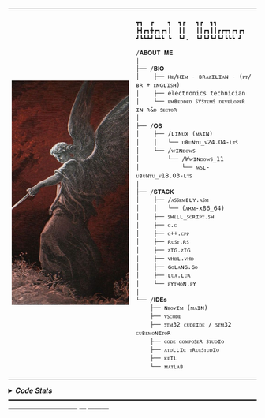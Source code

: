 <table>
  <tr>
    <td style="width: 50%;">
       <img src="https://github.com/RafaelVVolkmer/RafaelVVolkmer/blob/main/Design%20sem%20nome.png" alt="Asuka" style="width: 200%; border: none;"/>
    </td>
    <td style="width: 50%; vertical-align: top;">
      <p style="font-family: monospace; font-size: 16px;">
       
    ┳┓  ┏    ┓  ┓┏   ┓┏  ┓┓        
    ┣┫┏┓╋┏┓┏┓┃  ┃┃   ┃┃┏┓┃┃┏┏┳┓┏┓┏┓
    ┛┗┗┻┛┗┻┗ ┗  ┗┛.  ┗┛┗┛┗┛┗┛┗┗┗ ┛ 

</p>

    /𝐀𝐁𝐎𝐔𝐓 𝐌𝐄
    │
    ├── /𝐁𝐈𝐎
    │    ├── ʜᴇ/ʜɪᴍ - ʙʀᴀᴢɪʟɪᴀɴ - (ᴘᴛ/ʙʀ + ᴇɴɢʟɪꜱʜ)
    │    ├── electronics technician
    │    └── ᴇᴍʙᴇᴅᴅᴇᴅ ꜱʏꜱᴛᴇᴍꜱ ᴅᴇᴠᴇʟᴏᴘᴇʀ ɪɴ ʀ&ᴅ ꜱᴇᴄᴛᴏʀ
    │
    ├── /𝐎𝐒
    │    ├── /ʟɪɴᴜx (ᴍᴀɪɴ)
    │    │   └── ᴜʙᴜɴᴛᴜ_ᴠ𝟤𝟦.𝟢𝟦-ʟᴛꜱ
    │    └── /ᴡɪɴᴅᴏᴡꜱ
    │        └── /Wᴡɪɴᴅᴏᴡꜱ_𝟣𝟣
    │            └── ᴡꜱʟ-ᴜʙᴜɴᴛᴜ_ᴠ𝟣𝟪.𝟢𝟥-ʟᴛꜱ
    │
    ├── /𝐒𝐓𝐀𝐂𝐊
    │    ├── /ᴀꜱꜱᴇᴍʙʟʏ.ᴀꜱᴍ
    │    │   └── (ᴀʀᴍ-x𝟪𝟨_𝟨𝟦)
    │    ├── ꜱʜᴇʟʟ_ꜱᴄʀɪᴘᴛ.ꜱʜ
    │    ├── ᴄ.ᴄ
    │    ├── ᴄ++.ᴄᴘᴘ
    │    ├── ʀᴜꜱᴛ.ʀꜱ
    │    ├── ᴢɪɢ.ᴢɪɢ
    │    ├── ᴠʜᴅʟ.ᴠʜᴅ
    │    ├── ɢᴏʟᴀɴɢ.ɢᴏ
    │    ├── ʟᴜᴀ.ʟᴜᴀ
    │    └── ᴘʏᴛʜᴏɴ.ᴘʏ
    │
    └── /𝐈𝐃𝐄𝐬
        ├── ɴᴇᴏᴠɪᴍ (ᴍᴀɪɴ)
        ├── ᴠꜱᴄᴏᴅᴇ
        ├── ꜱᴛᴍ𝟥𝟤 ᴄᴜᴅᴇɪᴅᴇ / ꜱᴛᴍ𝟥𝟤 ᴄᴜʙᴇᴍᴏɴɪᴛᴏʀ
        ├── ᴄᴏᴅᴇ ᴄᴏᴍᴘᴏꜱᴇʀ ꜱᴛᴜᴅɪᴏ
        ├── ᴀᴛᴏʟʟɪᴄ ᴛʀᴜᴇꜱᴛᴜᴅɪᴏ
        ├── ᴋᴇɪʟ
        └── ᴍᴀᴛʟᴀʙ
        
  </tr>
</table>

<details>
<summary> 𝑪𝒐𝒅𝒆 𝑺𝒕𝒂𝒕𝒔 ━━━━━━━━━━━━━━━━━━━━━━━━━━━━━━━━━━━━━━━━━━━━━━ ━ ━━━</summary>
<br>
  <img src="https://leetcard.jacoblin.cool/Rafael_Volkmer?theme=nord&font=JetBrains%20Mono" height="163," alt="LeetCode Stats" /> <img src="https://github-readme-stats.vercel.app/api?username=RafaelVVolkmer&hide_title=false&hide_rank=false&show_icons=true&include_all_commits=true&count_private=true&disable_animations=false&theme=nord&locale=en&hide_border=true&order=1" height="163" alt="stats graph"  />
<br>
━━━ ━ ━━━━━━━━━━━━━━━━━━━━━━━━━━━━━━━━━━━━━━━━━━━━━━━━━━━━
</details>




                                                                                                          
                                                                                                          

